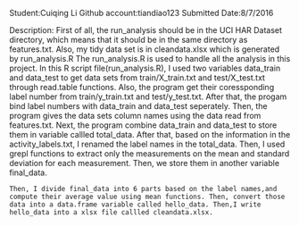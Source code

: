 Student:Cuiqing Li
Github account:tiandiao123
Submitted Date:8/7/2016

Description:
    First of all, the run_analysis should be in the UCI HAR Dataset directory, which means that it should be in the same directory as features.txt. Also, my tidy data set is in cleandata.xlsx which is generated by run_analysis.R
    The run_analysis.R is used to handle all the analysis in this project. In this R script file(run_analysis.R), I used two variables data_train and data_test to get data sets from train/X_train.txt and test/X_test.txt through read.table functions. Also, the program get their coressponding label number from train/y_train.txt and test/y_test.txt. After that, the progam bind label numbers with data_train and data_test seperately. Then, the program gives the data sets column names using the data read from features.txt.
    Next, the program combine data_train and data_test to store them in variable callled total_data. After that, based on the information in the activity_labels.txt, I renamed the label names in the total_data. Then, I used grepl functions to extract only the measurements on the mean and standard deviation for each measurement. Then, we store them in another variable final_data. 

    Then, I divide final_data into 6 parts based on the label names,and compute their average value using mean functions. Then, convert those data into a data.frame variable called hello_data. Then,I write hello_data into a xlsx file callled cleandata.xlsx.
    
